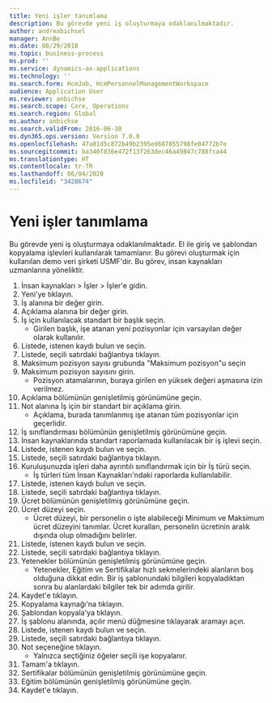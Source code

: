```yaml
---
title: Yeni işler tanımlama
description: Bu görevde yeni iş oluşturmaya odaklanılmaktadır.
author: andreabichsel
manager: AnnBe
ms.date: 08/29/2018
ms.topic: business-process
ms.prod: ''
ms.service: dynamics-ax-applications
ms.technology: ''
ms.search.form: HcmJob, HcmPersonnelManagementWorkspace
audience: Application User
ms.reviewer: anbichse
ms.search.scope: Core, Operations
ms.search.region: Global
ms.author: anbichse
ms.search.validFrom: 2016-06-30
ms.dyn365.ops.version: Version 7.0.0
ms.openlocfilehash: 47a81d5c872b49b2395ed687855798fe04772b7e
ms.sourcegitcommit: ba340f836e472f13f263dec46a49847c788fca44
ms.translationtype: HT
ms.contentlocale: tr-TR
ms.lasthandoff: 06/04/2020
ms.locfileid: "3428674"
---
```

# <a name="define-new-jobs"></a>Yeni işler tanımlama



Bu görevde yeni iş oluşturmaya odaklanılmaktadır. El ile giriş ve şablondan kopyalama işlevleri kullanılarak tamamlanır. Bu görevi oluşturmak için kullanılan demo veri şirketi USMF'dir. Bu görev, insan kaynakları uzmanlarına yöneliktir.

1. İnsan kaynakları > İşler > İşler'e gidin.
2. Yeni'ye tıklayın.
3. İş alanına bir değer girin.
4. Açıklama alanına bir değer girin.
5. İş için kullanılacak standart bir başlık seçin. 
    * Girilen başlık, işe atanan yeni pozisyonlar için varsayılan değer olarak kullanılır.  
6. Listede, istenen kaydı bulun ve seçin.
7. Listede, seçili satırdaki bağlantıya tıklayın.
8. Maksimum pozisyon sayısı grubunda "Maksimum pozisyon"u seçin
9. Maksimum pozisyon sayısını girin. 
    * Pozisyon atamalarının, buraya girilen en yüksek değeri aşmasına izin verilmez.  
10. Açıklama bölümünün genişletilmiş görünümüne geçin.
11. Not alanına İş için bir standart bir açıklama girin.
    * Açıklama, burada tanımlanmış işe atanan tüm pozisyonlar için geçerlidir.  
12. İş sınıflandırması bölümünün genişletilmiş görünümüne geçin.
13. İnsan kaynaklarında standart raporlamada kullanılacak bir iş işlevi seçin.
14. Listede, istenen kaydı bulun ve seçin.
15. Listede, seçili satırdaki bağlantıya tıklayın.
16. Kuruluşunuzda işleri daha ayrıntılı sınıflandırmak için bir İş türü seçin. 
    * İş türleri tüm İnsan Kaynakları'ndaki raporlarda kullanılabilir.  
17. Listede, istenen kaydı bulun ve seçin.
18. Listede, seçili satırdaki bağlantıya tıklayın.
19. Ücret bölümünün genişletilmiş görünümüne geçin.
20. Ücret düzeyi seçin.
    * Ücret düzeyi, bir personelin o işte alabileceği Minimum ve Maksimum ücret düzeyini tanımlar. Ücret kuralları, personelin ücretinin aralık dışında olup olmadığını belirler.  
21. Listede, istenen kaydı bulun ve seçin.
22. Listede, seçili satırdaki bağlantıya tıklayın.
23. Yetenekler bölümünün genişletilmiş görünümüne geçin.
    * Yetenekler, Eğitim ve Sertifikalar hızlı sekmelerindeki alanların boş olduğuna dikkat edin. Bir iş şablonundaki bilgileri kopyaladıktan sonra bu alanlardaki bilgiler tek bir adımda girilir.   
24. Kaydet'e tıklayın.
25. Kopyalama kaynağı'na tıklayın.
26. Şablondan kopyala'ya tıklayın.
27. İş şablonu alanında, açılır menü düğmesine tıklayarak aramayı açın.
28. Listede, istenen kaydı bulun ve seçin.
29. Listede, seçili satırdaki bağlantıya tıklayın.
30. Not seçeneğine tıklayın.
    * Yalnızca seçtiğiniz öğeler seçili işe kopyalanır.    
31. Tamam'a tıklayın.
32. Sertifikalar bölümünün genişletilmiş görünümüne geçin.
33. Eğitim bölümünün genişletilmiş görünümüne geçin.
34. Kaydet'e tıklayın.


